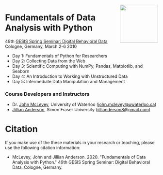 <a href="https://uwaterloo.ca/networks-lab/"><img src="http://www.johnmclevey.com/assets/img/logo.png" width="125"  align="right" /></a>

# Fundamentals of Data Analysis with Python 

49th [GESIS Spring Seminar: Digital Behavioral Data](https://training.gesis.org/?site=pDetails&pID=0xA33E4024A2554302B3EF4AECFC3484FD)   
Cologne, Germany, March 2-6 2010

* Day 1: Fundamentals of Python for Researchers 
* Day 2: Collecting Data from the Web 
* Day 3: Scientific Computing with NumPy, Pandas, Matplotlib, and Seaborn 
* Day 4: An Introduction to Working with Unstructured Data
* Day 5: Intermediate Data Manipulation and Management 

### Course Developers and Instructors 

* Dr. [John McLevey](www.johnmclevey.com), University of Waterloo (john.mclevey@uwaterloo.ca)     
* [Jillian Anderson](https://ca.linkedin.com/in/jillian-anderson-34435714a?challengeId=AQGaFXECVnyVqAAAAW_TLnwJ9VHAlBfinArnfKV6DqlEBpTIolp6O2Bau4MmjzZNgXlHqEIpS5piD4nNjEy0wsqNo-aZGkj57A&submissionId=16582ced-1f90-ec15-cddf-eb876f4fe004), Simon Fraser University (jillianderson8@gmail.com) 

# Citation 

If you make use of the these materials in your research or teaching, please use the following citation information: 

* McLevey, John and Jillian Anderson. 2020. "Fundamentals of Data Analysis with Python." 49th GESIS Spring Seminar: Digital Behavioral Data. Cologne, Germany. 
